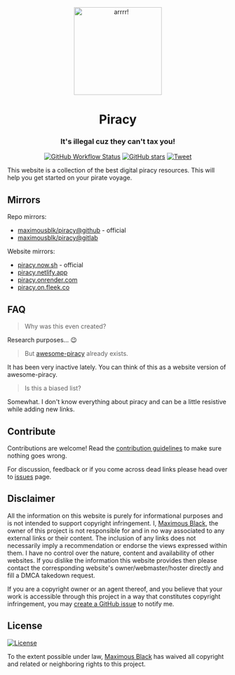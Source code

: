 <div align="center">
  <a href="https://piracy.now.sh"><img width="200" src="https://piracy.now.sh/img/logo.svg" alt="arrrr!"></a>
  <h1 align="center">Piracy</h1>
  <h3 align="center">It's illegal cuz they can't tax you!</h3>
</div>

<div align="center">
  <a href="https://web.archive.org/web/*/https://piracy.now.sh/"><img alt="GitHub Workflow Status" src="https://img.shields.io/github/workflow/status/maximousblk/piracy/archive?label=Internet%20Archive&logo=github%20actions&logoColor=fff&style=for-the-badge"></a>
  <a href="https://github.com/maximousblk/piracy"><img src="https://img.shields.io/github/stars/maximousblk/piracy?color=555&logo=github&style=for-the-badge" alt="GitHub stars"></a>
  <a href="https://twitter.com/intent/tweet?text=Head over to https://piracy.now.sh/ for amazing %23piracy links and resources!"><img src="https://img.shields.io/badge/-tweet%20about%20this-1da1f2?logoColor=fff&logo=twitter&labelColor=1da1f2&style=for-the-badge" alt="Tweet"></a>
</div>

This website is a collection of the best digital piracy resources. This will help you get started on your pirate voyage.

## Mirrors

Repo mirrors:

- [maximousblk/piracy@github](https://github.com/maximousblk/piracy) - official
- [maximousblk/piracy@gitlab](https://gitlab.com/maximousblk/piracy)

Website mirrors:

- [piracy.now.sh](https://piracy.now.sh/) - official
- [piracy.netlify.app](https://piracy.netlify.app/)
- [piracy.onrender.com](https://piracy.onrender.com/)
- [piracy.on.fleek.co](https://piracy.on.fleek.co/)

## FAQ

> Why was this even created?

Research purposes... :wink:

> But [awesome-piracy](https://github.com/Igglybuff/awesome-piracy) already exists.

It has been very inactive lately. You can think of this as a website version of awesome-piracy.

> Is this a biased list?

Somewhat. I don't know everything about piracy and can be a little resistive while adding new links.

## Contribute

Contributions are welcome! Read the [contribution guidelines](CONTRIBUTING.md) to make sure nothing goes wrong.

For discussion, feedback or if you come across dead links please head over to [issues](https://github.com/maximousblk/piracy/issues/) page.

## Disclaimer

All the information on this website is purely for informational purposes and is not intended to support copyright infringement. I, [Maximous Black](https://maximousblk.now.sh/), the owner of this project is not responsible for and in no way associated to any external links or their content. The inclusion of any links does not necessarily imply a recommendation or endorse the views expressed within them. I have no control over the nature, content and availability of other websites. If you dislike the information this website provides then please contact the corresponding website's owner/webmaster/hoster directly and fill a DMCA takedown request.

If you are a copyright owner or an agent thereof, and you believe that your work is accessible through this project in a way that constitutes copyright infringement, you may [create a GitHub issue](https://github.com/maximousblk/piracy/issues/new) to notify me.

## License

[![License](https://img.shields.io/github/license/maximousblk/piracy?style=for-the-badge)](LICENSE)

To the extent possible under law, [Maximous Black](https://maximousblk.now.sh/) has waived all copyright and related or neighboring rights to this project.
